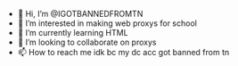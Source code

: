 - 👋 Hi, I’m @IGOTBANNEDFROMTN
- 👀 I’m interested in making web proxys for school
- 🌱 I’m currently learning HTML
- 💞️ I’m looking to collaborate on proxys
- 📫 How to reach me idk bc my dc acc got banned from tn

<!---
IGOTBANNEDFROMTN/IGOTBANNEDFROMTN is a ✨ special ✨ repository because its `README.md` (this file) appears on your GitHub profile.
You can click the Preview link to take a look at your changes.
--->
